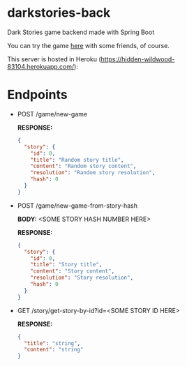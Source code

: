 # darkstories-back
Dark Stories game backend made with Spring Boot

You can try the game [here](https://gbrlbsls.github.io/p/darkstories/index.html) with some friends, of course.

This server is hosted in Heroku (https://hidden-wildwood-83104.herokuapp.com/):

# Endpoints

- POST /game/new-game

  **RESPONSE:** 
  ```json
  {
    "story": {
      "id": 0,
      "title": "Random story title",
      "content": "Random story content",
      "resolution": "Random story resolution",
      "hash": 0
    }
  }
  ```

- POST /game/new-game-from-story-hash

  **BODY:** \<SOME STORY HASH NUMBER HERE\>
  
  **RESPONSE:**
  ```json
  {
    "story": {
      "id": 0,
      "title": "Story title",
      "content": "Story content",
      "resolution": "Story resolution",
      "hash": 0
    }
  }
  ```
- GET /story/get-story-by-id?id=\<SOME STORY ID HERE\>

  **RESPONSE:** 
  ```json
  {
    "title": "string",
    "content": "string"
  }
  ```
